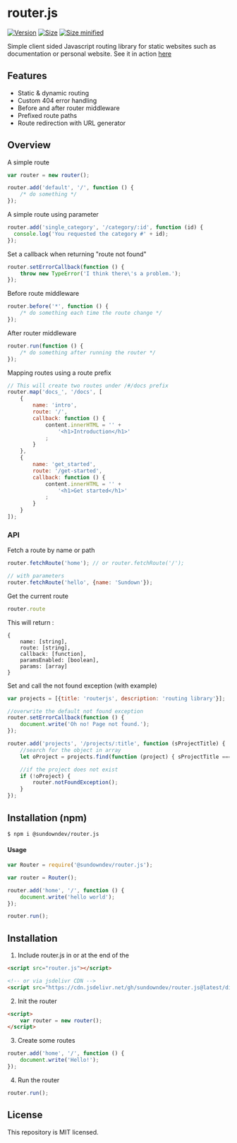 # router.js

<p>
  <a href="#"><img src="https://img.shields.io/github/tag/Sundowndev/router.js.svg?style=flat-square" alt="Version"></a>
  <a href="#"><img src="https://img.shields.io/badge/size-9.9kb-brightgreen.svg?style=flat-square" alt="Size"></a>
  <a href="#"><img src="https://img.shields.io/badge/minified%20size-3.7kb-brightgreen.svg?style=flat-square" alt="Size minified"></a>
</p>

Simple client sided Javascript routing library for static websites such as documentation or personal website. See it in action [here](https://crvx.fr/)

## Features

- Static & dynamic routing
- Custom 404 error handling
- Before and after router middleware
- Prefixed route paths
- Route redirection with URL generator

## Overview

A simple route

~~~js
var router = new router();

router.add('default', '/', function () {
    /* do something */
});
~~~

A simple route using parameter

~~~js
router.add('single_category', '/category/:id', function (id) {
  console.log('You requested the category #' + id);
});
~~~

Set a callback when returning "route not found"

~~~js
router.setErrorCallback(function () {
    throw new TypeError('I think there\'s a problem.');
});
~~~

Before route middleware

~~~js
router.before('*', function () {
    /* do something each time the route change */
});
~~~

After router middleware

~~~js
router.run(function () {
    /* do something after running the router */
});
~~~

Mapping routes using a route prefix

~~~js
// This will create two routes under /#/docs prefix
router.map('docs_', '/docs', [
    {
        name: 'intro',
        route: '/',
        callback: function () {
            content.innerHTML = '' +
                '<h1>Introduction</h1>'
            ;
        }
    },
    {
        name: 'get_started',
        route: '/get-started',
        callback: function () {
            content.innerHTML = '' +
                '<h1>Get started</h1>'
            ;
        }
    }
]);
~~~

### API

Fetch a route by name or path

~~~js
router.fetchRoute('home'); // or router.fetchRoute('/');

// with parameters
router.fetchRoute('hello', {name: 'Sundown'});
~~~

Get the current route

~~~js
router.route
~~~

This will return :

~~~
{
    name: [string],
    route: [string],
    callback: [function],
    paramsEnabled: [boolean],
    params: [array]
}
~~~

Set and call the not found exception (with example)

~~~js
var projects = [{title: 'routerjs', description: 'routing library'}];

//overwrite the default not found exception
router.setErrorCallback(function () {
    document.write('Oh no! Page not found.');
});

router.add('projects', '/projects/:title', function (sProjectTitle) {
    //search for the object in array
    let oProject = projects.find(function (project) { sProjectTitle === project.title });

    //if the project does not exist
    if (!oProject) {
        router.notFoundException();
    }
});
~~~

## Installation (npm)

~~~bash
$ npm i @sundowndev/router.js
~~~

#### Usage

```js
var Router = require('@sundowndev/router.js');

var router = Router();

router.add('home', '/', function () {
    document.write('hello world');
});

router.run();
```


## Installation

1. Include router.js in **<head>** or at the end of the **<body>**

~~~html
<script src="router.js"></script>

<!-- or via jsdelivr CDN -->
<script src="https://cdn.jsdelivr.net/gh/sundowndev/router.js@latest/dist/router.min.js"></script>
~~~

2. Init the router

~~~html
<script>
    var router = new router();
</script>

~~~

3. Create some routes

~~~js
router.add('home', '/', function () {
    document.write('Hello!');
});
~~~

4. Run the router

~~~js
router.run();
~~~

## License

This repository is MIT licensed.

